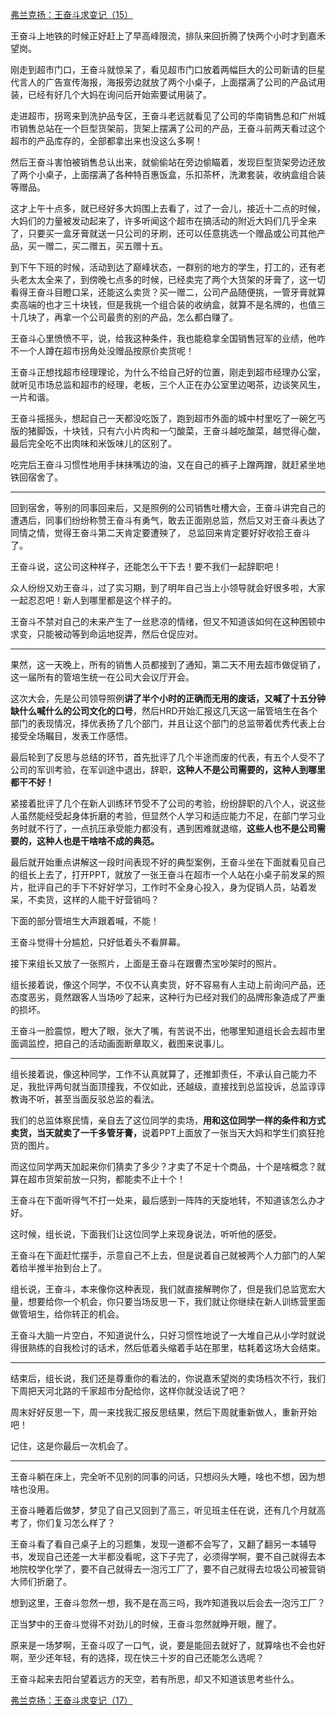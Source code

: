 <p></p><a href="https://zhuanlan.zhihu.com/p/61257664" data-draft-node="block" data-draft-type="link-card" data-image="https://pic2.zhimg.com/v2-bc9f5f130b5cc5e2292a8732adabff45_180x120.jpg" data-image-width="881" data-image-height="323" class="internal">弗兰克扬：王奋斗求变记（15）</a><p>王奋斗上地铁的时候正好赶上了早高峰限流，排队来回折腾了快两个小时才到嘉禾望岗。</p><p>刚走到超市门口，王奋斗就惊呆了，看见超市门口放着两幅巨大的公司新请的巨星代言人的广告宣传海报，海报旁边就放了两个小桌子，上面摆满了公司的产品试用装，已经有好几个大妈在询问后开始索要试用装了。</p><p>走进超市，拐弯来到洗护品专区，王奋斗老远就看见了公司的华南销售总和广州城市销售总站在一个巨型货架前，货架上摆满了公司的产品，王奋斗前两天看过这个超市的产品库存的，全部都拿出来也没这么多啊！</p><p>然后王奋斗害怕被销售总认出来，就偷偷站在旁边偷瞄着，发现巨型货架旁边还放了两个小桌子，上面摆满了各种特百惠饭盒，乐扣茶杯，洗漱套装，收纳盒组合装等赠品。</p><p>这才上午十点多，就已经好多大妈围上去看了，过了一会儿，接近十二点的时候，大妈们的力量被发动起来了，许多听闻这个超市在搞活动的附近大妈们几乎全来了，只要买一盒牙膏就送一只公司的牙刷，还可以任意挑选一个赠品或公司其他产品，买一赠二，买二赠五，买五赠十五。</p><p>到下午下班的时候，活动到达了巅峰状态，一群别的地方的学生，打工的，还有老头老太太全来了，到傍晚七点多的时候，已经卖完了两个大货架的牙膏了，这一切看得王奋斗目瞪口呆，还能这么卖货？买一赠二，公司产品随便挑，一管牙膏就算卖高端的也才三十块钱，但是我挑一个组合装的收纳盒，就算不是名牌的，也值三十几块了，再拿一个公司最贵的别的产品，怎么都白赚了。</p><p>王奋斗心里愤愤不平，说，给我这种条件，我也能稳拿全国销售冠军的业绩，他咋不一个人蹲在超市拐角处没赠品按原价卖货呢！</p><p>王奋斗正想找超市经理理论，为什么不给自己好的位置，刚走到超市经理办公室，就听见市场总监和超市的经理，老板，三个人正在办公室里边喝茶，边谈笑风生，一片和谐。</p><p>王奋斗摇摇头，想起自己一天都没吃饭了，跑到超市外面的城中村里吃了一碗乞丐版的猪脚饭，十块钱，只有六小片肉和一勺酸菜，王奋斗越吃酸菜，越觉得心酸，最后完全吃不出肉味和米饭味儿的区别了。</p><p>吃完后王奋斗习惯性地用手抹抹嘴边的油，又在自己的裤子上蹭两蹭，就赶紧坐地铁回宿舍了。</p><hr><p>回到宿舍，等别的同事回来后，又是照例的公司销售吐槽大会，王奋斗讲完自己的遭遇后，同事们纷纷称赞王奋斗有勇气，敢去正面刚总监，然后又对王奋斗表达了同情之情，觉得王奋斗第二天肯定要遭殃了， 总监回来肯定要好好收拾王奋斗了。</p><p>王奋斗说，这公司这种样子，还能怎么干下去！要不我们一起辞职吧！</p><p>众人纷纷又劝王奋斗，过了实习期，到了明年自己当上小领导就会好很多啦，大家一起忍忍吧！新人到哪里都是这个样子的。</p><p>王奋斗不禁对自己的未来产生了一丝悲凉的情绪，但又不知道该如何在这种困顿中求变，只能被动等到命运地捉弄，然后仓促应对。</p><hr><p>果然，这一天晚上，所有的销售人员都接到了通知，第二天不用去超市做促销了，这一届所有的管培生统一在公司大会议厅开会。</p><p>这次大会，先是公司领导照例<b>讲了半个小时的正确而无用的废话，又喊了十五分钟缺什么喊什么的公司文化的口号</b>，然后HRD开始汇报这几天这一届管培生在各个部门的表现情况，择优表扬了几个部门，并且让这个部门的总监带着优秀代表上台接受全场瞩目，发表工作感悟。</p><p>最后轮到了反思与总结的环节，首先批评了几个半途而废的代表，有五个人受不了公司的军训考验，在军训途中退出，辞职，<b>这种人不是公司需要的，这种人到哪里都干不好！</b></p><p>紧接着批评了几个在新人训练环节受不了公司的考验，纷纷辞职的八个人，说这些人虽然能经受起身体折磨的考验，但显然个人学习和适应能力不足，在部门学习业务时就不行了，一点抗压承受能力都没有，遇到困难就退缩，<b>这些人也不是公司需要的，这种人也是干啥啥不成的典范。</b></p><p>最后就开始重点讲解这一段时间表现不好的典型案例，王奋斗坐在下面就看见自己的组长上去了，打开PPT，就放了一张王奋斗在超市一个人站在小桌子前发呆的照片，批评自己的手下不好好学习，工作时不全身心投入，身为促销人员，站着发呆，不卖货，这样的人能干好营销吗？</p><p>下面的部分管培生大声跟着喊，不能！</p><p>王奋斗觉得十分尴尬，只好低着头不看屏幕。</p><p>接下来组长又放了一张照片，上面是王奋斗在跟曹杰宝吵架时的照片。</p><p>组长接着说，像这个同学，不仅不认真卖货，好不容易有人主动上前询问产品，还态度恶劣，竟然跟客人当场吵了起来，这种行为已经对我们的品牌形象造成了严重的损坏。</p><p>王奋斗一脸震惊，瞪大了眼，张大了嘴，有苦说不出，他哪里知道组长会去超市里面调监控，把自己的活动画面断章取义，截图来说事儿。</p><hr><p>组长接着说，像这种同学，工作不认真就算了，还推卸责任，不承认自己能力不足，我批评两句就当面顶撞我，不仅如此，还越级，直接找到总监投诉，总监谆谆教诲不听，甚至当面反驳总监的看法。</p><p>我们的总监体察民情，亲自去了这位同学的卖场，<b>用和这位同学一样的条件和方式卖货，当天就卖了一千多管牙膏，</b>说着PPT上面放了一张当天大妈和学生们疯狂抢货的图片。</p><p>而这位同学两天加起来你们猜卖了多少？才卖了不足十个商品，十个是啥概念？就算在超市货架前放一只狗，都能卖不止十个！</p><p>王奋斗在下面听得气不打一处来，最后感到一阵阵的天旋地转，不知道该怎么办才好。</p><p>这时候，组长说，下面我们让这位同学上来现身说法，听听他的感受。</p><p>王奋斗在下面赶忙摆手，示意自己不上去，但是说着自己就被两个人力部门的人架着给半推半抬到台上了。</p><p>组长说，王奋斗，本来像你这种表现，我们就直接解聘你了，但是我们总监宽宏大量，想要给你一个机会，你只要当场反思一下，我们就让你继续在新人训练营里面做管培生，给你转正的机会。</p><p>王奋斗大脑一片空白，不知道说什么，只好习惯性地说了一大堆自己从小学时就说得很熟练的自我检讨的话术，然后低着头缩着手站在那里，枯耗着这场大会结束。</p><hr><p>结束后，组长说，我们还是尊重你的看法的，你说嘉禾望岗的卖场档次不行，我们下周把天河北路的千家超市分配给你，这样你就没话说了吧？</p><p>周末好好反思一下，周一来找我汇报反思结果，然后下周就重新做人，重新开始吧！</p><p>记住，这是你最后一次机会了。</p><hr><p>王奋斗躺在床上，完全听不见别的同事的问话，只想闷头大睡，啥也不想，因为想啥也没用。</p><p>王奋斗睡着后做梦，梦见了自己又回到了高三，听见班主任在说，还有几个月就高考了，你们复习怎么样了？</p><p>王奋斗看了看自己桌子上的习题集，发现一道都不会写了，又翻了翻另一本辅导书，发现自己还差一大半都没看呢，这下子完了，必须得学啊，要不自己就得去本地院校学化学了，要不自己就得去一泡污工厂了，要不自己就得去垃圾公司被营销大师们折磨了。</p><p>想到这里，王奋斗忽然一想，我不是在高三吗，我咋知道我以后会去一泡污工厂？</p><p>正当梦中的王奋斗觉得不对劲儿的时候，王奋斗忽然就睁开眼，醒了。</p><p>原来是一场梦啊，王奋斗叹了一口气，说，要是能回去就好了，就算啥也不会也好啊，至少还年轻，有的选择，现在快三十岁的自己还能怎么选呢？</p><p>王奋斗起来去阳台望着远方的天空，若有所思，却又不知道该思考些什么。</p><a href="https://zhuanlan.zhihu.com/p/61420853" data-draft-node="block" data-draft-type="link-card" data-image="https://pic3.zhimg.com/v2-bce33acf4f444641f7a85555c6430892_180x120.jpg" data-image-width="719" data-image-height="366" class="internal">弗兰克扬：王奋斗求变记（17）</a><p></p>